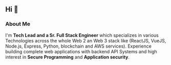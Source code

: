 ## Hi :wave:

### About Me
I'm **Tech Lead and a Sr. Full Stack Engineer** which specializes in various Technologies across the whole Web 2 an Web 3 stack like (ReactJS, VueJS, Node.js, Express, Python, blockchain and AWS services). Experience building complete web applications with backend API Systems and high interest in **Secure Programming** and **Application security**.
